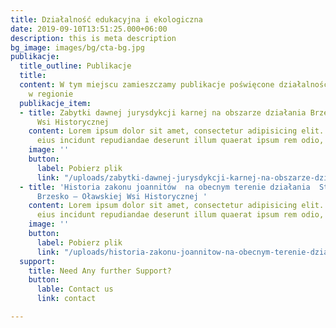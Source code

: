 ```yaml
---
title: Działalność edukacyjna i ekologiczna
date: 2019-09-10T13:51:25.000+06:00
description: this is meta description
bg_image: images/bg/cta-bg.jpg
publikacje:
  title_outline: Publikacje
  title: 
  content: W tym miejscu zamieszczamy publikacje poświęcone działalności ekologicznej
    w regionie
  publikacje_item:
  - title: Zabytki dawnej jurysdykcji karnej na obszarze działania Brzesko-Oławskiej
      Wsi Historycznej
    content: Lorem ipsum dolor sit amet, consectetur adipisicing elit. Tempore beatae
      eius incidunt repudiandae deserunt illum quaerat ipsum rem odio, commodi.
    image: ''
    button:
      label: Pobierz plik
      link: "/uploads/zabytki-dawnej-jurysdykcji-karnej-na-obszarze-dzialania-brzesko-olawskiej-wsi-historycznej.pdf"
  - title: 'Historia zakonu joannitów  na obecnym terenie działania  Stowarzyszenia
      Brzesko – Oławskiej Wsi Historycznej '
    content: Lorem ipsum dolor sit amet, consectetur adipisicing elit. Tempore beatae
      eius incidunt repudiandae deserunt illum quaerat ipsum rem odio, commodi.
    image: ''
    button:
      label: Pobierz plik
      link: "/uploads/historia-zakonu-joannitow-na-obecnym-terenie-dzialania-stowarzyszenia-brzesko-olawskiej-wsi-historycznej.pdf"
  support:
    title: Need Any further Support?
    button:
      lable: Contact us
      link: contact

---
```

